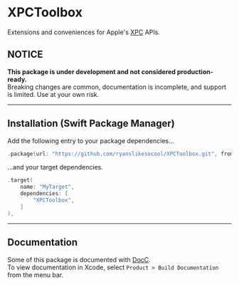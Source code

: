 # XPCToolbox

Extensions and conveniences for Apple's
[XPC]( https://developer.apple.com/documentation/xpc )
APIs.

## NOTICE

**This package is under development and not considered production-ready.**
<br/>
Breaking changes are common, documentation is incomplete, and support is limited.  Use at your own risk.

---


## Installation (Swift Package Manager)

Add the following entry to your package dependencies...
```swift
.package(url: "https://github.com/ryanslikesocool/XPCToolbox.git", from: "0.0.1"),
```
...and your target dependencies.
```swift
.target(
	name: "MyTarget",
	dependencies: [
		"XPCToolbox",
	]
),
```

---


## Documentation

Some of this package is documented with
[DocC]( https://www.swift.org/documentation/docc/ ).
<br/>
To view documentation in Xcode, select `Product > Build Documentation` from the menu bar.
